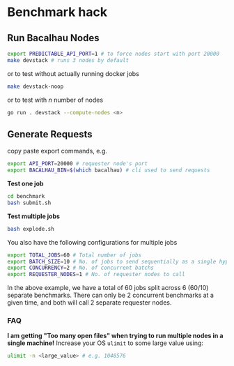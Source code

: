 # Benchmark hack

## Run Bacalhau Nodes
```bash
export PREDICTABLE_API_PORT=1 # to force nodes start with port 20000
make devstack # runs 3 nodes by default
```
or to test without actually running docker jobs

```bash
make devstack-noop
```

or to test with *n* number of nodes
```bash
go run . devstack --compute-nodes <n>
```

## Generate Requests

copy paste export commands, e.g.
```bash
export API_PORT=20000 # requester node's port
export BACALHAU_BIN=$(which bacalhau) # cli used to send requests
```

**Test one job**

```bash
cd benchmark
bash submit.sh
```

**Test multiple jobs**

```bash
bash explode.sh
```

You also have the following configurations for multiple jobs
```bash
export TOTAL_JOBS=60 # Total number of jobs
export BATCH_SIZE=10 # No. of jobs to send sequentially as a single hyperfine run
export CONCURRENCY=2 # No. of concurrent batchs
export REQUESTER_NODES=1 # No. of requester nodes to call
```
In the above example, we have a total of 60 jobs split across 6 (60/10) separate benchmarks. There can only be 2 concurrent benchmarks at a given time, and both will call 2 separate requester nodes.


### FAQ
**I am getting "Too many open files" when trying to run multiple nodes in a single machine!**
Increase your OS `ulimit` to some large value using:
```bash
ulimit -n <large_value> # e.g. 1048576
 ```
